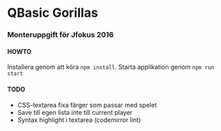 # QBasic Gorillas
### Monteruppgift för Jfokus 2016

#### HOWTO
Installera genom att köra `npm install`.
Starta applikation genom `npm run start`

#### TODO
- CSS-textarea fixa färger som passar med spelet
- Save till egen lista inte till current player
- Syntax highlight i textarea (codemirror lint)

